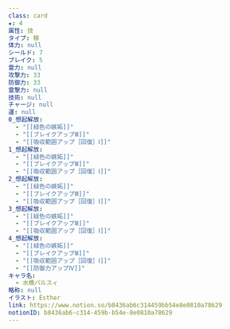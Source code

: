 ```yaml
---
class: card
★: 4
属性: 技
タイプ: 稼
体力: null
シールド: 7
ブレイク: 5
霊力: null
攻撃力: 33
防御力: 33
霊撃力: null
技術: null
チャージ: null
運: null
0_想起解放:
  - "[[緑色の嫉妬]]"
  - "[[ブレイクアップⅢ]]"
  - "[[吸収範囲アップ［回復］Ⅰ]]"
1_想起解放:
  - "[[緑色の嫉妬]]"
  - "[[ブレイクアップⅢ]]"
  - "[[吸収範囲アップ［回復］Ⅰ]]"
2_想起解放:
  - "[[緑色の嫉妬]]"
  - "[[ブレイクアップⅢ]]"
  - "[[吸収範囲アップ［回復］Ⅰ]]"
3_想起解放:
  - "[[緑色の嫉妬]]"
  - "[[ブレイクアップⅢ]]"
  - "[[吸収範囲アップ［回復］Ⅰ]]"
4_想起解放:
  - "[[緑色の嫉妬]]"
  - "[[ブレイクアップⅢ]]"
  - "[[吸収範囲アップ［回復］Ⅰ]]"
  - "[[防御力アップⅣ]]"
キャラ名:
  - 水橋パルスィ
略称: null
イラスト: Ésthər
link: https://www.notion.so/b8436ab6c314459bb54e8e0810a78629
notionID: b8436ab6-c314-459b-b54e-8e0810a78629
---
```


